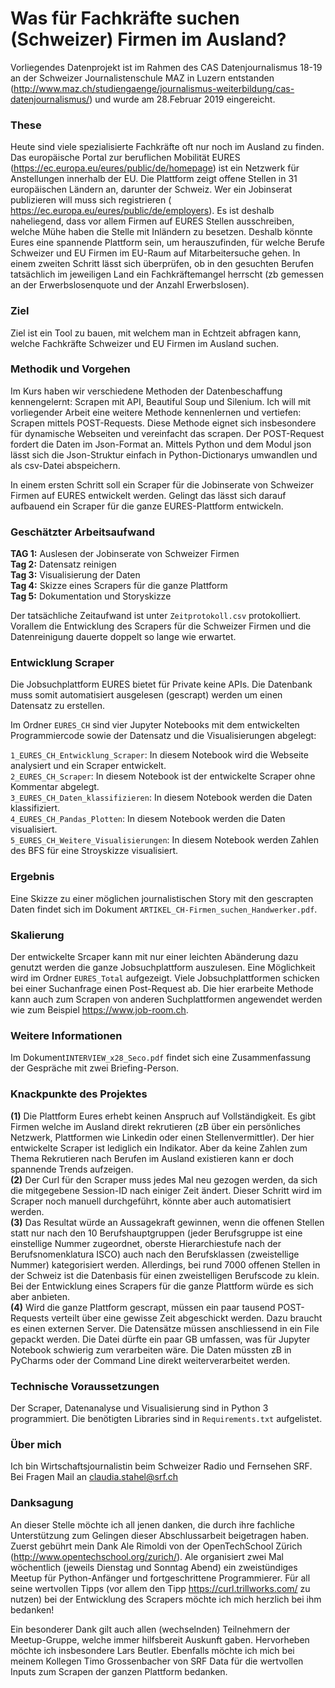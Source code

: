 # Was für Fachkräfte suchen (Schweizer) Firmen im Ausland? 

Vorliegendes Datenprojekt ist im Rahmen des CAS Datenjournalismus 18-19 an der Schweizer Journalistenschule MAZ in Luzern entstanden (http://www.maz.ch/studiengaenge/journalismus-weiterbildung/cas-datenjournalismus/) und wurde am 28.Februar 2019 eingereicht.


### These
Heute sind viele spezialisierte Fachkräfte oft nur noch im Ausland zu finden. Das europäische Portal zur beruflichen Mobilität EURES (https://ec.europa.eu/eures/public/de/homepage) ist ein Netzwerk für Anstellungen innerhalb der EU. Die Plattform zeigt offene Stellen in 31 europäischen Ländern an, darunter der Schweiz. Wer ein Jobinserat publizieren will muss sich registrieren ( https://ec.europa.eu/eures/public/de/employers). Es ist deshalb naheliegend, dass vor allem Firmen auf EURES Stellen ausschreiben, welche Mühe haben die Stelle mit Inländern zu besetzen. Deshalb könnte Eures eine spannende Plattform sein, um herauszufinden, für welche Berufe Schweizer und EU Firmen im EU-Raum auf Mitarbeitersuche gehen. In einem zweiten Schritt lässt sich überprüfen, ob in den gesuchten Berufen tatsächlich im jeweiligen Land ein Fachkräftemangel herrscht (zb gemessen an der Erwerbslosenquote und der Anzahl Erwerbslosen).


### Ziel
Ziel ist ein Tool zu bauen, mit welchem man in Echtzeit abfragen kann, welche Fachkräfte Schweizer und EU Firmen im Ausland suchen.


### Methodik und Vorgehen
Im Kurs  haben wir verschiedene Methoden der Datenbeschaffung kennengelernt: Scrapen mit API, Beautiful Soup und Silenium. Ich will mit vorliegender Arbeit eine weitere Methode kennenlernen und vertiefen: Scrapen mittels POST-Requests. Diese Methode eignet sich insbesondere für dynamische Webseiten und vereinfacht das scrapen. Der POST-Request fordert die Daten im Json-Format an. Mittels Python und dem Modul json lässt sich die Json-Struktur einfach in Python-Dictionarys umwandlen und als csv-Datei abspeichern.

In einem ersten Schritt soll ein Scraper für die Jobinserate von Schweizer Firmen auf EURES entwickelt werden. Gelingt das lässt sich darauf aufbauend ein Scraper für die ganze EURES-Plattform entwickeln.


### Geschätzter Arbeitsaufwand
**TAG 1:** Auslesen der Jobinserate von Schweizer Firmen      
**Tag 2:** Datensatz reinigen       
**Tag 3:** Visualisierung der Daten          
**Tag 4:** Skizze eines Scrapers für die ganze Plattform    
**Tag 5:** Dokumentation und Storyskizze    
  
Der tatsächliche Zeitaufwand ist unter `Zeitprotokoll.csv` protokolliert. Vorallem die Entwicklung des Scrapers für die Schweizer Firmen und die Datenreinigung dauerte doppelt so lange wie erwartet.  


### Entwicklung Scraper
Die Jobsuchplattform EURES bietet für Private keine APIs. Die Datenbank muss somit automatisiert ausgelesen (gescrapt) werden um einen Datensatz zu erstellen.

Im Ordner `EURES_CH` sind vier Jupyter Notebooks mit dem entwickelten Programmiercode sowie der Datensatz und die Visualisierungen abgelegt:

`1_EURES_CH_Entwicklung_Scraper`: In diesem Notebook wird die Webseite analysiert und ein Scraper entwickelt.  
`2_EURES_CH_Scraper`: In diesem Notebook ist der entwickelte Scraper ohne Kommentar abgelegt.  
`3_EURES_CH_Daten_klassifizieren`: In diesem Notebook werden die Daten klassifiziert.  
`4_EURES_CH_Pandas_Plotten`: In diesem Notebook werden die Daten visualisiert.  
`5_EURES_CH_Weitere_Visualisierungen`: In diesem Notebook werden Zahlen des BFS für eine Stroyskizze visualisiert.   


### Ergebnis
Eine Skizze zu einer möglichen journalistischen Story mit den gescrapten Daten findet sich im Dokument `ARTIKEL_CH-Firmen_suchen_Handwerker.pdf`.   


### Skalierung
Der entwickelte Srcaper kann mit nur einer leichten Abänderung dazu genutzt werden die ganze Jobsuchplattform auszulesen. Eine Möglichkeit wird im Ordner `EURES_Total` aufgezeigt. Viele Jobsuchplattformen schicken bei einer Suchanfrage einen Post-Request ab. Die hier erarbeite Methode kann auch zum Scrapen von anderen Suchplattformen angewendet werden wie zum Beispiel https://www.job-room.ch.    



### Weitere Informationen
Im Dokument`INTERVIEW_x28_Seco.pdf` findet sich eine Zusammenfassung der Gespräche mit zwei Briefing-Person.


### Knackpunkte des Projektes
**(1)** Die Plattform Eures erhebt keinen Anspruch auf Vollständigkeit. Es gibt Firmen welche im Ausland direkt rekrutieren (zB über ein persönliches Netzwerk, Plattformen wie Linkedin oder einen Stellenvermittler). Der hier entwickelte Scraper ist lediglich ein Indikator. Aber da keine Zahlen zum Thema Rekrutieren nach Berufen im Ausland existieren kann er doch spannende Trends aufzeigen.  
**(2)** Der Curl für den Scraper muss jedes Mal neu gezogen werden, da sich die mitgegebene Session-ID nach einiger Zeit ändert. Dieser Schritt wird im Scraper noch manuell durchgeführt, könnte aber auch automatisiert werden.    
**(3)** Das Resultat würde an Aussagekraft gewinnen, wenn die offenen Stellen statt nur nach den 10 Berufshauptgruppen (jeder Berufsgruppe ist eine einstellige Nummer zugeordnet, oberste Hierarchiestufe nach der Berufsnomenklatura ISCO) auch nach den Berufsklassen (zweistellige Nummer) kategorisiert werden. Allerdings, bei rund 7000 offenen Stellen in der Schweiz ist die Datenbasis für einen zweistelligen Berufscode zu klein. Bei der Entwicklung eines Scrapers für die ganze Plattform würde es sich aber anbieten.     
**(4)** Wird die ganze Plattform gescrapt, müssen ein paar tausend POST-Requests verteilt über eine gewisse Zeit abgeschickt werden. Dazu braucht es einen externen Server. Die Datensätze müssen anschliessend in ein File gepackt werden. Die Datei dürfte ein paar GB umfassen, was für Jupyter Notebook schwierig zum verarbeiten wäre. Die Daten müssten zB in PyCharms oder der Command Line direkt weiterverarbeitet werden.



### Technische Voraussetzungen
Der Scraper, Datenanalyse und Visualisierung sind in Python 3 programmiert. Die benötigten Libraries sind in `Requirements.txt` aufgelistet.


### Über mich
Ich bin Wirtschaftsjournalistin beim Schweizer Radio und Fernsehen SRF. Bei Fragen Mail an claudia.stahel@srf.ch


### Danksagung
An dieser Stelle möchte ich all jenen danken, die durch ihre fachliche Unterstützung zum Gelingen dieser Abschlussarbeit beigetragen haben. Zuerst gebührt mein Dank Ale Rimoldi von der OpenTechSchool Zürich (http://www.opentechschool.org/zurich/). Ale organisiert zwei Mal wöchentlich (jeweils Dienstag und Sonntag Abend) ein zweistündiges Meetup für Python-Anfänger und fortgeschrittene Programmierer. Für all seine wertvollen Tipps (vor allem den Tipp https://curl.trillworks.com/ zu nutzen) bei der Entwicklung des Scrapers möchte ich mich herzlich bei ihm bedanken!

Ein besonderer Dank gilt auch allen (wechselnden) Teilnehmern der Meetup-Gruppe, welche immer hilfsbereit Auskunft gaben. Hervorheben möchte ich insbesondere Lars Beutler. Ebenfalls möchte ich mich bei meinem Kollegen Timo Grossenbacher von SRF Data für die wertvollen Inputs zum Scrapen der ganzen Plattform bedanken.